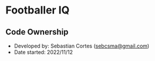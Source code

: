 # Footballer IQ

## Code Ownership
* Developed by: Sebastian Cortes (sebcsma@gmail.com)
* Date started: 2022/11/12

